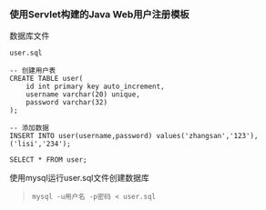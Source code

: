### 使用Servlet构建的Java Web用户注册模板

数据库文件 

`user.sql`
```mysql
-- 创建用户表
CREATE TABLE user(
    id int primary key auto_increment,
    username varchar(20) unique,
    password varchar(32) 
);

-- 添加数据
INSERT INTO user(username,password) values('zhangsan','123'),('lisi','234');

SELECT * FROM user;
```

使用mysql运行user.sql文件创建数据库

>`mysql -u用户名 -p密码 < user.sql`
